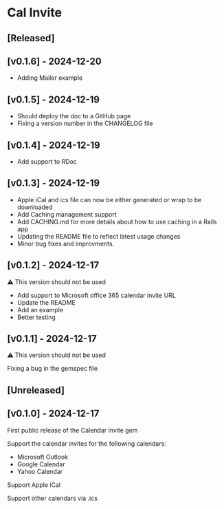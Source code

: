 # Cal Invite

## [Released]

## [v0.1.6] - 2024-12-20

- Adding Mailer example

## [v0.1.5] - 2024-12-19

- Should deploy the doc to a GitHub page
- Fixing a version number in the CHANGELOG file

## [v0.1.4] - 2024-12-19

- Add support to RDoc

## [v0.1.3] - 2024-12-19

- Apple iCal and ics file can now be either generated or wrap to be downloaded
- Add Caching management support
- Add CACHING.md for more details about how to use caching in a Rails app
- Updating the README file to reflect latest usage changes
- Minor bug fixes and improvments.

## [v0.1.2] - 2024-12-17

⚠️ This version should not be used

- Add support to Microsoft office 365 calendar invite URL
- Update the README
- Add an example
- Better testing

## [v0.1.1] - 2024-12-17

⚠️ This version should not be used

Fixing a bug in the gemspec file

## [Unreleased]

## [v0.1.0] - 2024-12-17

First public release of the Calendar Invite gem

Support the calendar invites for the following calendars:

- Microsoft Outlook
- Google Calendar
- Yahoo Calendar

Support Apple iCal

Support other calendars via .ics
